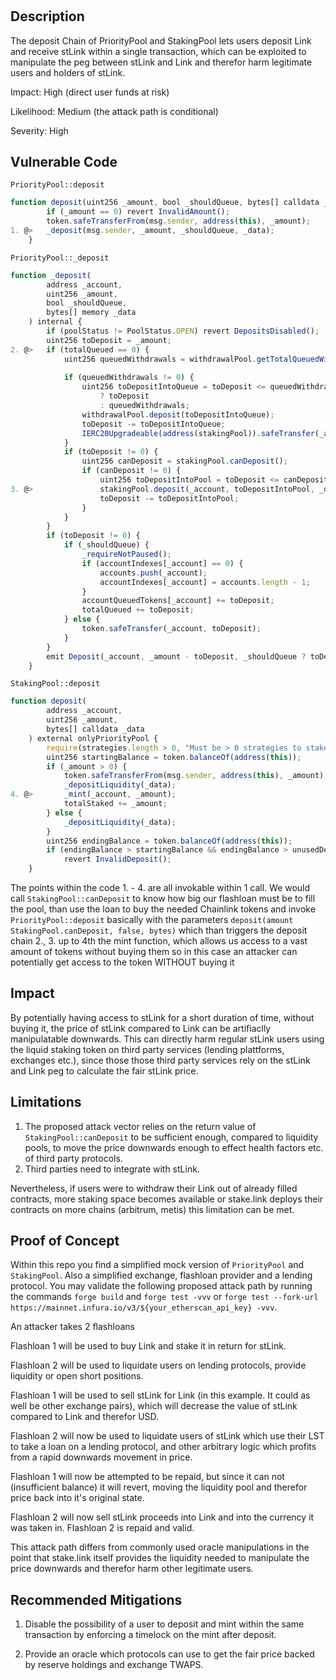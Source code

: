 # 


## Description

The deposit Chain of PriorityPool and StakingPool lets users deposit Link and receive stLink within a single transaction, which can be exploited 
to manipulate the peg between stLink and Link and therefor harm legitimate users and holders of stLink.


Impact: High (direct user funds at risk)

Likelihood: Medium (the attack path is conditional)

Severity: High


## Vulnerable Code

```PriorityPool::deposit```

```javascript
function deposit(uint256 _amount, bool _shouldQueue, bytes[] calldata _data) external {
        if (_amount == 0) revert InvalidAmount();
        token.safeTransferFrom(msg.sender, address(this), _amount);
1. @>   _deposit(msg.sender, _amount, _shouldQueue, _data);
    }
```

```PriorityPool::_deposit```

```javascript
function _deposit(
        address _account,
        uint256 _amount,
        bool _shouldQueue,
        bytes[] memory _data
    ) internal {
        if (poolStatus != PoolStatus.OPEN) revert DepositsDisabled();
        uint256 toDeposit = _amount;
2. @>   if (totalQueued == 0) {
            uint256 queuedWithdrawals = withdrawalPool.getTotalQueuedWithdrawals();
                
            if (queuedWithdrawals != 0) {
                uint256 toDepositIntoQueue = toDeposit <= queuedWithdrawals
                    ? toDeposit
                    : queuedWithdrawals;
                withdrawalPool.deposit(toDepositIntoQueue);
                toDeposit -= toDepositIntoQueue;
                IERC20Upgradeable(address(stakingPool)).safeTransfer(_account, toDepositIntoQueue);
            }
            if (toDeposit != 0) {
                uint256 canDeposit = stakingPool.canDeposit();
                if (canDeposit != 0) {      
                    uint256 toDepositIntoPool = toDeposit <= canDeposit ? toDeposit : canDeposit;
3. @>               stakingPool.deposit(_account, toDepositIntoPool, _data);
                    toDeposit -= toDepositIntoPool;
                }
            }
        }
        if (toDeposit != 0) {
            if (_shouldQueue) {
                _requireNotPaused();
                if (accountIndexes[_account] == 0) {
                    accounts.push(_account);
                    accountIndexes[_account] = accounts.length - 1;
                }
                accountQueuedTokens[_account] += toDeposit;
                totalQueued += toDeposit;
            } else {
                token.safeTransfer(_account, toDeposit);
            }
        }
        emit Deposit(_account, _amount - toDeposit, _shouldQueue ? toDeposit : 0);
    }
```

```StakingPool::deposit```

```javascript
function deposit(
        address _account,
        uint256 _amount,
        bytes[] calldata _data
    ) external onlyPriorityPool {
        require(strategies.length > 0, "Must be > 0 strategies to stake");
        uint256 startingBalance = token.balanceOf(address(this));
        if (_amount > 0) {
            token.safeTransferFrom(msg.sender, address(this), _amount);
            _depositLiquidity(_data);
4. @>       _mint(_account, _amount);
            totalStaked += _amount;
        } else {
            _depositLiquidity(_data);
        }
        uint256 endingBalance = token.balanceOf(address(this));
        if (endingBalance > startingBalance && endingBalance > unusedDepositLimit)
            revert InvalidDeposit();
    }
```


The points within the code 1. - 4. are all invokable within 1 call. We would call ```StakingPool::canDeposit``` to know how big our flashloan must be to fill the pool, than use the loan to buy the needed Chainlink tokens and invoke `PriorityPool::deposit` basically with the parameters ```deposit(amount StakingPool.canDeposit, false, bytes)``` which than triggers the deposit chain 2., 3. up to 4th the mint function, which allows us access to a vast amount of tokens without buying them so in this case an attacker can potentially get access to the token WITHOUT buying it


## Impact

By potentially having access to stLink for a short duration of time, without buying it, the price of stLink compared to Link can be artifiaclly manipulatable downwards. This can directly harm regular stLink users using the liquid staking token on third party services (lending plattforms, exchanges etc.), since those those third party services rely on the stLink and Link peg to calculate the fair stLink price. 


## Limitations

1. The proposed attack vector relies on the return value of ```StakingPool::canDeposit``` to be sufficient enough, compared to liquidity pools, to move the price downwards enough to effect health factors etc. of third party protocols.
2. Third parties need to integrate with stLink.

Nevertheless, if users were to withdraw their Link out of already filled contracts, more staking space becomes available or stake.link deploys their contracts on 
more chains (arbitrum, metis) this limitation can be met.


## Proof of Concept

Within this repo you find a simplified mock version of ```PriorityPool``` and ```StakingPool```. Also a simplified exchange, flashloan provider and a lending protocol.
You may validate the following proposed attack path by running the commands ```forge build``` and ```forge test -vvv``` or ```forge test --fork-url https://mainnet.infura.io/v3/${your_etherscan_api_key} -vvv```. 

An attacker takes 2 flashloans

Flashloan 1 will be used to buy Link and stake it in return for stLink.

Flashloan 2 will be used to liquidate users on lending protocols, provide liquidity or open short positions.

Flashloan 1 will be used to sell stLink for Link (in this example. It could as well be other exchange pairs), which will decrease the value of stLink compared to Link and therefor USD.

Flashloan 2 will now be used to liquidate users of stLink which use their LST to take a loan on a lending protocol, and other arbitrary logic which profits from a rapid downwards movement in price.

Flashloan 1 will now be attempted to be repaid, but since it can not (insufficient balance) it will revert, moving the liquidity pool and therefor price back into it's original state.

Flashloan 2 will now sell stLink proceeds into Link and into the currency it was taken in. Flashloan 2 is repaid and valid.



This attack path differs from commonly used oracle manipulations in the point that stake.link itself provides the liquidity needed to manipulate the price downwards and therefor harm other legitimate users.


## Recommended Mitigations

1. Disable the possibility of a user to deposit and mint within the same transaction by enforcing a timelock on the mint after deposit.

2. Provide an oracle which protocols can use to get the fair price backed by reserve holdings and exchange TWAPS.